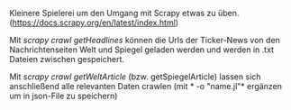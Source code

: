 Kleinere Spielerei um den Umgang mit Scrapy etwas zu üben. (https://docs.scrapy.org/en/latest/index.html)

Mit *scrapy crawl getHeadlines* können die Urls der Ticker-News von den Nachrichtenseiten Welt und Spiegel geladen werden und werden in .txt Dateien zwischen gespeichert.

Mit *scrapy crawl getWeltArticle* (bzw. getSpiegelArticle) lassen sich anschließend alle relevanten Daten crawlen (mit * -o "name.jl"* ergänzen um in json-File zu speichern)
